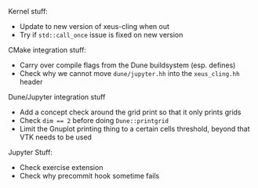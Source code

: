 Kernel stuff:
* Update to new version of xeus-cling when out
* Try if `std::call_once` issue is fixed on new version

CMake integration stuff:
* Carry over compile flags from the Dune buildsystem (esp. defines)
* Check why we cannot move `dune/jupyter.hh` into the `xeus_cling.hh` header

Dune/Jupyter integration stuff
* Add a concept check around the grid print so that it only prints grids
* Check `dim == 2` before doing `Dune::printgrid`
* Limit the Gnuplot printing thing to a certain cells threshold, beyond that VTK needs to be used

Jupyter Stuff:
* Check exercise extension
* Check why precommit hook sometime fails
